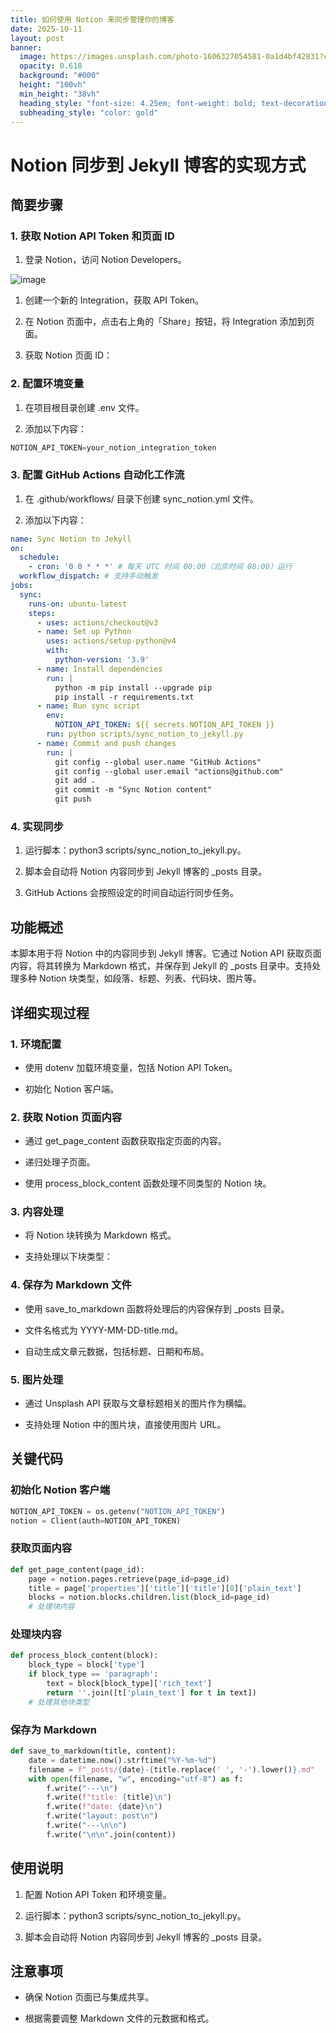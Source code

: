 ```yaml
---
title: 如何使用 Notion 来同步管理你的博客
date: 2025-10-11
layout: post
banner:
  image: https://images.unsplash.com/photo-1606327054581-0a1d4bf42831?crop=entropy&cs=tinysrgb&fit=max&fm=jpg&ixid=M3w2OTIwMzJ8MHwxfHJhbmRvbXx8fHx8fHx8fDE3NjAxNzc5NDl8&ixlib=rb-4.1.0&q=80&w=1080
  opacity: 0.618
  background: "#000"
  height: "100vh"
  min_height: "38vh"
  heading_style: "font-size: 4.25em; font-weight: bold; text-decoration: underline"
  subheading_style: "color: gold"
---
```


# Notion 同步到 Jekyll 博客的实现方式

## 简要步骤

### 1. 获取 Notion API Token 和页面 ID

1. 登录 Notion，访问 Notion Developers。

![image](https://prod-files-secure.s3.us-west-2.amazonaws.com/a7a0cc5a-89b9-4cda-8686-1fba0ca52f40/d19c1afe-dea5-4312-9333-786b0ba83054/image.png?X-Amz-Algorithm=AWS4-HMAC-SHA256&X-Amz-Content-Sha256=UNSIGNED-PAYLOAD&X-Amz-Credential=ASIAZI2LB466RGRK7LJX%2F20251011%2Fus-west-2%2Fs3%2Faws4_request&X-Amz-Date=20251011T101909Z&X-Amz-Expires=3600&X-Amz-Security-Token=IQoJb3JpZ2luX2VjEGcaCXVzLXdlc3QtMiJHMEUCIGC89cX74wOMhsxsGqWHrRCSDba%2BxSixryya%2B7tsZkM3AiEA6lkBgdITH14kPyAfb4LmTVoBJuJnh17OWxyt0RwJYT4q%2FwMIEBAAGgw2Mzc0MjMxODM4MDUiDBWj3v2dZ0DDnpdVPircA7DgQGWkjt3NUnUdZ%2BIJY5qKTz846o%2Fjq5HY1h1zp%2FQW4i9wSFQbQJIqaKXwZP1%2BXDEABwmrkSfScudsd00XKTrTyR3wiVMlI6M7LEvunk5P62fsmVxOCo0ce5%2BSrthmUDo1NXsKbTz1hMpgn9VL%2FLHSWRvf5%2F5%2BJ8ZtnxCbocWTDVbNBLr9VRf%2BYZTAJfzvgqtB06y2mghKVnaseSwCQkZaC5n5NlOq9sOQ4ToVmDj9Ac7mTDPRIQbhfl5nXLXsQ6nSOutW3atPNwNzjZN4Aut210smDl7J1OZfpm8M%2BsEqLK0zdN5HmqNaEcZqYMI%2F3mNhnusBdk%2BMMIVK89dpefVBu90%2B1WuCMmDQaDmIESnaaaDpuZPMF93Ios%2BZ4AwUxU3i7QLSD8aqiM5IPBRD7K3P1TEHWuqASVDIsWrTkgmbl%2BK50weg2GCt0VhzJtFrRkVAcHl6ZksjymkyBFhQ%2Bc%2BgkTAae374QqCI9xQNo3Py8PSPDkzrPvNeG4XVE%2BfLrt1v%2Bzt0miy5MoLQrH%2B4IX07lr9wTILVTeSB7MHzfTxCuQ%2BcSo3twjxPBF7Sj%2Fk0btoiwOtvtdBZmDr74uASbyNrHsC5bg05PbJNjqaC3fa6aZ1yGRG0yazTM6R4MIn4p8cGOqUBpvqigKVxZFN%2BIGbuduhqfIr9VVHWreoMs2EMdSH7igf7fbOiYMZyqHmAEmCG6Pa60vVzb%2B54QTUvy3W1lzvD9kTuVWt%2Bn31Njex68mCvChzT2AUi3EZObsivir1XWFgmBTju%2BxOo%2FKkLUhQScOrYO8vdfMxJEDpWxLo8R5jY36Zqb116BHpfu60WbdPv5PPGLAyVx3GLBUiWPYEGBg49dEUlDJux&X-Amz-Signature=54b44c77a8f8769bea00a69f35102024e28615c0c3aa1b19a455511b59f8e53a&X-Amz-SignedHeaders=host&x-amz-checksum-mode=ENABLED&x-id=GetObject)

1. 创建一个新的 Integration，获取 API Token。

1. 在 Notion 页面中，点击右上角的「Share」按钮，将 Integration 添加到页面。

1. 获取 Notion 页面 ID：


### 2. 配置环境变量

1. 在项目根目录创建 .env 文件。

1. 添加以下内容：

```javascript
NOTION_API_TOKEN=your_notion_integration_token
```

### 3. 配置 GitHub Actions 自动化工作流

1. 在 .github/workflows/ 目录下创建 sync_notion.yml 文件。

1. 添加以下内容：

```yaml
name: Sync Notion to Jekyll
on:
  schedule:
    - cron: '0 0 * * *' # 每天 UTC 时间 00:00（北京时间 08:00）运行
  workflow_dispatch: # 支持手动触发
jobs:
  sync:
    runs-on: ubuntu-latest
    steps:
      - uses: actions/checkout@v3
      - name: Set up Python
        uses: actions/setup-python@v4
        with:
          python-version: '3.9'
      - name: Install dependencies
        run: |
          python -m pip install --upgrade pip
          pip install -r requirements.txt
      - name: Run sync script
        env:
          NOTION_API_TOKEN: ${{ secrets.NOTION_API_TOKEN }}
        run: python scripts/sync_notion_to_jekyll.py
      - name: Commit and push changes
        run: |
          git config --global user.name "GitHub Actions"
          git config --global user.email "actions@github.com"
          git add .
          git commit -m "Sync Notion content"
          git push
```

### 4. 实现同步

1. 运行脚本：python3 scripts/sync_notion_to_jekyll.py。

1. 脚本会自动将 Notion 内容同步到 Jekyll 博客的 _posts 目录。

1. GitHub Actions 会按照设定的时间自动运行同步任务。

## 功能概述

本脚本用于将 Notion 中的内容同步到 Jekyll 博客。它通过 Notion API 获取页面内容，将其转换为 Markdown 格式，并保存到 Jekyll 的 _posts 目录中。支持处理多种 Notion 块类型，如段落、标题、列表、代码块、图片等。

## 详细实现过程

### 1. 环境配置

- 使用 dotenv 加载环境变量，包括 Notion API Token。

- 初始化 Notion 客户端。

### 2. 获取 Notion 页面内容

- 通过 get_page_content 函数获取指定页面的内容。

- 递归处理子页面。

- 使用 process_block_content 函数处理不同类型的 Notion 块。

### 3. 内容处理

- 将 Notion 块转换为 Markdown 格式。

- 支持处理以下块类型：


### 4. 保存为 Markdown 文件

- 使用 save_to_markdown 函数将处理后的内容保存到 _posts 目录。

- 文件名格式为 YYYY-MM-DD-title.md。

- 自动生成文章元数据，包括标题、日期和布局。

### 5. 图片处理

- 通过 Unsplash API 获取与文章标题相关的图片作为横幅。

- 支持处理 Notion 中的图片块，直接使用图片 URL。

## 关键代码

### 初始化 Notion 客户端

```python
NOTION_API_TOKEN = os.getenv("NOTION_API_TOKEN")
notion = Client(auth=NOTION_API_TOKEN)
```

### 获取页面内容

```python
def get_page_content(page_id):
    page = notion.pages.retrieve(page_id=page_id)
    title = page['properties']['title']['title'][0]['plain_text']
    blocks = notion.blocks.children.list(block_id=page_id)
    # 处理块内容
```

### 处理块内容

```python
def process_block_content(block):
    block_type = block['type']
    if block_type == 'paragraph':
        text = block[block_type]['rich_text']
        return ''.join([t['plain_text'] for t in text])
    # 处理其他块类型
```

### 保存为 Markdown

```python
def save_to_markdown(title, content):
    date = datetime.now().strftime("%Y-%m-%d")
    filename = f"_posts/{date}-{title.replace(' ', '-').lower()}.md"
    with open(filename, "w", encoding="utf-8") as f:
        f.write("---\n")
        f.write(f"title: {title}\n")
        f.write(f"date: {date}\n")
        f.write("layout: post\n")
        f.write("---\n\n")
        f.write("\n\n".join(content))
```

## 使用说明

1. 配置 Notion API Token 和环境变量。

1. 运行脚本：python3 scripts/sync_notion_to_jekyll.py。

1. 脚本会自动将 Notion 内容同步到 Jekyll 博客的 _posts 目录。

## 注意事项

- 确保 Notion 页面已与集成共享。

- 根据需要调整 Markdown 文件的元数据和格式。